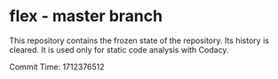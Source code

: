 # flex - master branch

This repository contains the frozen state of the repository.
Its history is cleared. It is used only for static code
analysis with Codacy.

Commit Time: 1712376512